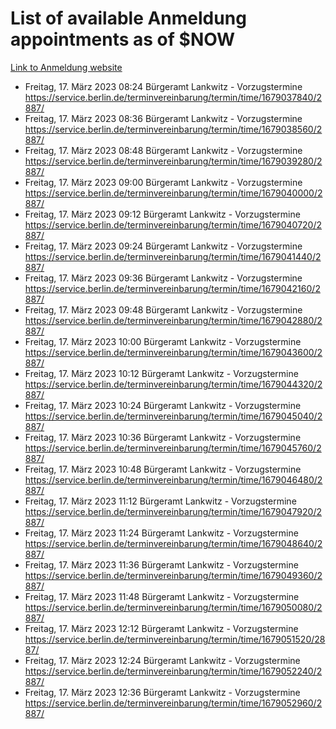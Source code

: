 # List of available Anmeldung appointments as of $NOW
[Link to Anmeldung website](https://service.berlin.de/terminvereinbarung/termin/tag.php?termin=1&anliegen[]=120686&dienstleisterlist=122210,122217,327316,122219,327312,122227,327314,122231,327346,122243,327348,122254,122252,329742,122260,329745,122262,329748,122271,327278,122273,327274,122277,327276,330436,122280,327294,122282,327290,122284,327292,122291,327270,122285,327266,122286,327264,122296,327268,150230,329760,122297,327286,122294,327284,122312,329763,122314,329775,122304,327330,122311,327334,122309,327332,317869,122281,327352,122279,329772,122283,122276,327324,122274,327326,122267,329766,122246,327318,122251,327320,122257,327322,122208,327298,122226,327300&herkunft=http%3A%2F%2Fservice.berlin.de%2Fdienstleistung%2F120686%2F)
- Freitag, 17. März 2023 08:24 Bürgeramt Lankwitz - Vorzugstermine https://service.berlin.de/terminvereinbarung/termin/time/1679037840/2887/
- Freitag, 17. März 2023 08:36 Bürgeramt Lankwitz - Vorzugstermine https://service.berlin.de/terminvereinbarung/termin/time/1679038560/2887/
- Freitag, 17. März 2023 08:48 Bürgeramt Lankwitz - Vorzugstermine https://service.berlin.de/terminvereinbarung/termin/time/1679039280/2887/
- Freitag, 17. März 2023 09:00 Bürgeramt Lankwitz - Vorzugstermine https://service.berlin.de/terminvereinbarung/termin/time/1679040000/2887/
- Freitag, 17. März 2023 09:12 Bürgeramt Lankwitz - Vorzugstermine https://service.berlin.de/terminvereinbarung/termin/time/1679040720/2887/
- Freitag, 17. März 2023 09:24 Bürgeramt Lankwitz - Vorzugstermine https://service.berlin.de/terminvereinbarung/termin/time/1679041440/2887/
- Freitag, 17. März 2023 09:36 Bürgeramt Lankwitz - Vorzugstermine https://service.berlin.de/terminvereinbarung/termin/time/1679042160/2887/
- Freitag, 17. März 2023 09:48 Bürgeramt Lankwitz - Vorzugstermine https://service.berlin.de/terminvereinbarung/termin/time/1679042880/2887/
- Freitag, 17. März 2023 10:00 Bürgeramt Lankwitz - Vorzugstermine https://service.berlin.de/terminvereinbarung/termin/time/1679043600/2887/
- Freitag, 17. März 2023 10:12 Bürgeramt Lankwitz - Vorzugstermine https://service.berlin.de/terminvereinbarung/termin/time/1679044320/2887/
- Freitag, 17. März 2023 10:24 Bürgeramt Lankwitz - Vorzugstermine https://service.berlin.de/terminvereinbarung/termin/time/1679045040/2887/
- Freitag, 17. März 2023 10:36 Bürgeramt Lankwitz - Vorzugstermine https://service.berlin.de/terminvereinbarung/termin/time/1679045760/2887/
- Freitag, 17. März 2023 10:48 Bürgeramt Lankwitz - Vorzugstermine https://service.berlin.de/terminvereinbarung/termin/time/1679046480/2887/
- Freitag, 17. März 2023 11:12 Bürgeramt Lankwitz - Vorzugstermine https://service.berlin.de/terminvereinbarung/termin/time/1679047920/2887/
- Freitag, 17. März 2023 11:24 Bürgeramt Lankwitz - Vorzugstermine https://service.berlin.de/terminvereinbarung/termin/time/1679048640/2887/
- Freitag, 17. März 2023 11:36 Bürgeramt Lankwitz - Vorzugstermine https://service.berlin.de/terminvereinbarung/termin/time/1679049360/2887/
- Freitag, 17. März 2023 11:48 Bürgeramt Lankwitz - Vorzugstermine https://service.berlin.de/terminvereinbarung/termin/time/1679050080/2887/
- Freitag, 17. März 2023 12:12 Bürgeramt Lankwitz - Vorzugstermine https://service.berlin.de/terminvereinbarung/termin/time/1679051520/2887/
- Freitag, 17. März 2023 12:24 Bürgeramt Lankwitz - Vorzugstermine https://service.berlin.de/terminvereinbarung/termin/time/1679052240/2887/
- Freitag, 17. März 2023 12:36 Bürgeramt Lankwitz - Vorzugstermine https://service.berlin.de/terminvereinbarung/termin/time/1679052960/2887/
